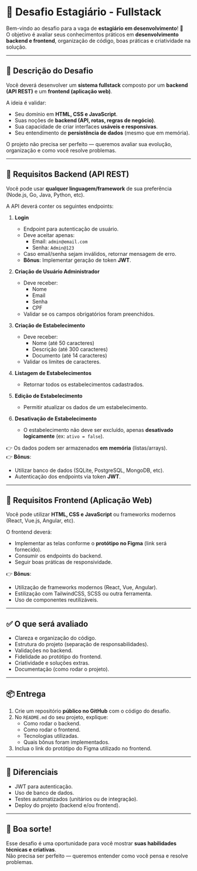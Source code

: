 # 🚀 Desafio Estagiário - Fullstack  

Bem-vindo ao desafio para a vaga de **estagiário em desenvolvimento**! 🎯  
O objetivo é avaliar seus conhecimentos práticos em **desenvolvimento backend e frontend**, organização de código, boas práticas e criatividade na solução.  

---

## 📌 Descrição do Desafio  

Você deverá desenvolver um **sistema fullstack** composto por um **backend (API REST)** e um **frontend (aplicação web)**.  

A ideia é validar:  
- Seu domínio em **HTML, CSS e JavaScript**.  
- Suas noções de **backend (API, rotas, regras de negócio)**.  
- Sua capacidade de criar interfaces **usáveis e responsivas**.  
- Seu entendimento de **persistência de dados** (mesmo que em memória).  

O projeto não precisa ser perfeito — queremos avaliar sua evolução, organização e como você resolve problemas.  

---

## 🔧 Requisitos Backend (API REST)  

Você pode usar **qualquer linguagem/framework** de sua preferência (Node.js, Go, Java, Python, etc).  

A API deverá conter os seguintes endpoints:  

1. **Login**  
   - Endpoint para autenticação de usuário.  
   - Deve aceitar apenas:  
     - Email: `admin@email.com`  
     - Senha: `Admin@123`  
   - Caso email/senha sejam inválidos, retornar mensagem de erro.  
   - **Bônus**: Implementar geração de token **JWT**.  

2. **Criação de Usuário Administrador**  
   - Deve receber:  
     - Nome  
     - Email  
     - Senha  
     - CPF  
   - Validar se os campos obrigatórios foram preenchidos.  

3. **Criação de Estabelecimento**  
   - Deve receber:  
     - Nome (até 50 caracteres)  
     - Descrição (até 300 caracteres)  
     - Documento (até 14 caracteres)  
   - Validar os limites de caracteres.  

4. **Listagem de Estabelecimentos**  
   - Retornar todos os estabelecimentos cadastrados.  

5. **Edição de Estabelecimento**  
   - Permitir atualizar os dados de um estabelecimento.  

6. **Desativação de Estabelecimento**  
   - O estabelecimento não deve ser excluído, apenas **desativado logicamente** (ex: `ativo = false`).  

👉 Os dados podem ser armazenados **em memória** (listas/arrays).  
👉 **Bônus**: 
   - Utilizar banco de dados (SQLite, PostgreSQL, MongoDB, etc).
   - Autenticação dos endpoints via token **JWT**.  

---

## 🎨 Requisitos Frontend (Aplicação Web)  

Você pode utilizar **HTML, CSS e JavaScript** ou frameworks modernos (React, Vue.js, Angular, etc).  

O frontend deverá:  
- Implementar as telas conforme o **protótipo no Figma** (link será fornecido).  
- Consumir os endpoints do backend.  
- Seguir boas práticas de responsividade.  

👉 **Bônus**:  
- Utilização de frameworks modernos (React, Vue, Angular).  
- Estilização com TailwindCSS, SCSS ou outra ferramenta.  
- Uso de componentes reutilizáveis.  

---

## ✅ O que será avaliado  

- Clareza e organização do código.  
- Estrutura do projeto (separação de responsabilidades).  
- Validações no backend.  
- Fidelidade ao protótipo do frontend.  
- Criatividade e soluções extras.  
- Documentação (como rodar o projeto).  

---

## 📦 Entrega  

1. Crie um repositório **público no GitHub** com o código do desafio.  
2. No `README.md` do seu projeto, explique:  
   - Como rodar o backend.  
   - Como rodar o frontend.  
   - Tecnologias utilizadas.  
   - Quais bônus foram implementados.  
3. Inclua o link do protótipo do Figma utilizado no frontend.  

---

## 🎁 Diferenciais  

- JWT para autenticação.  
- Uso de banco de dados.  
- Testes automatizados (unitários ou de integração).  
- Deploy do projeto (backend e/ou frontend).  

---

## 🚀 Boa sorte!  

Esse desafio é uma oportunidade para você mostrar **suas habilidades técnicas e criativas**.  
Não precisa ser perfeito — queremos entender como você pensa e resolve problemas.  
